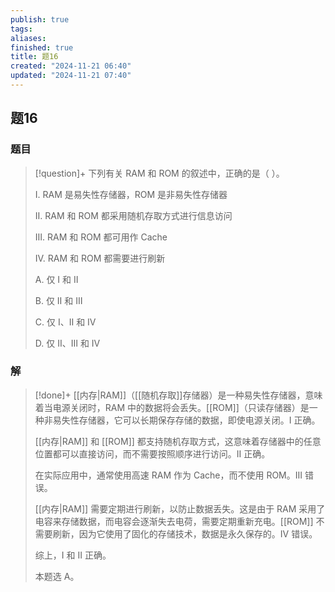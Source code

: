 ```yaml
---
publish: true
tags: 
aliases: 
finished: true
title: 题16
created: "2024-11-21 06:40"
updated: "2024-11-21 07:40"
---
```

## 题16
### 题目
> [!question]+
> 下列有关 RAM 和 ROM 的叙述中，正确的是（ ）。
> 
> Ⅰ. RAM 是易失性存储器，ROM 是非易失性存储器
> 
> Ⅱ. RAM 和 ROM 都采用随机存取方式进行信息访问
> 
> Ⅲ. RAM 和 ROM 都可用作 Cache
> 
> Ⅳ. RAM 和 ROM 都需要进行刷新
> 
> A. 仅 Ⅰ 和 Ⅱ
> 
> B. 仅 Ⅱ 和 Ⅲ
> 
> C. 仅 Ⅰ、Ⅱ 和 Ⅳ
> 
> D. 仅 Ⅱ、Ⅲ 和 Ⅳ
### 解
> [!done]+
> [[内存|RAM]]（[[随机存取]]存储器）是一种易失性存储器，意味着当电源关闭时，RAM 中的数据将会丢失。[[ROM]]（只读存储器）是一种非易失性存储器，它可以长期保存存储的数据，即使电源关闭。I 正确。
> 
> [[内存|RAM]] 和 [[ROM]] 都支持随机存取方式，这意味着存储器中的任意位置都可以直接访问，而不需要按照顺序进行访问。II 正确。
> 
> 在实际应用中，通常使用高速 RAM 作为 Cache，而不使用 ROM。III 错误。
> 
> [[内存|RAM]] 需要定期进行刷新，以防止数据丢失。这是由于 RAM 采用了电容来存储数据，而电容会逐渐失去电荷，需要定期重新充电。[[ROM]] 不需要刷新，因为它使用了固化的存储技术，数据是永久保存的。IV 错误。
> 
> 综上，I 和 II 正确。
> 
> 本题选 A。